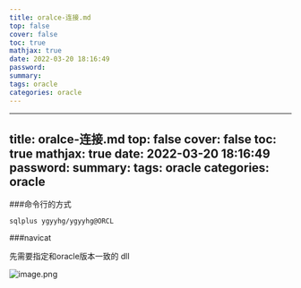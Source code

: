 ```yaml
---
title: oralce-连接.md
top: false
cover: false
toc: true
mathjax: true
date: 2022-03-20 18:16:49
password:
summary:
tags: oracle
categories: oracle
---
```

---
title: oralce-连接.md
top: false
cover: false
toc: true
mathjax: true
date: 2022-03-20 18:16:49
password:
summary:
tags: oracle
categories: oracle
---
###命令行的方式
~~~
sqlplus ygyyhg/ygyyhg@ORCL
~~~

###navicat

先需要指定和oracle版本一致的 dll

![image.png](https://upload-images.jianshu.io/upload_images/13965490-7a05cf9485aa6674.png?imageMogr2/auto-orient/strip%7CimageView2/2/w/1240)

